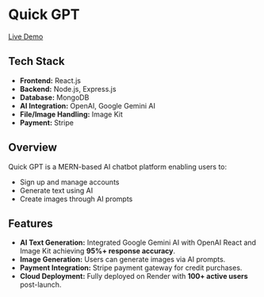 # Quick GPT

[Live Demo](https://quick-gpt-frontend.onrender.com) 

## Tech Stack
- **Frontend:** React.js  
- **Backend:** Node.js, Express.js  
- **Database:** MongoDB  
- **AI Integration:** OpenAI, Google Gemini AI  
- **File/Image Handling:** Image Kit  
- **Payment:** Stripe  

## Overview
Quick GPT is a MERN-based AI chatbot platform enabling users to:
- Sign up and manage accounts
- Generate text using AI
- Create images through AI prompts

## Features
- **AI Text Generation:** Integrated Google Gemini AI with OpenAI React and Image Kit achieving **95%+ response accuracy**.
- **Image Generation:** Users can generate images via AI prompts.
- **Payment Integration:** Stripe payment gateway for credit purchases.
- **Cloud Deployment:** Fully deployed on Render with **100+ active users** post-launch.


